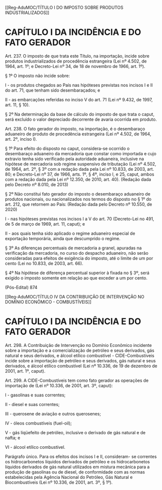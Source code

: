 [[Reg-AduMOC/TÍTULO I DO IMPOSTO SOBRE PRODUTOS INDUSTRIALIZADOS]]

# CAPÍTULO I DA INCIDÊNCIA E DO FATO GERADOR

Art. 237. O imposto de que trata este Título, na importação,
incide sobre produtos industrializados de procedência
estrangeira (Lei nº 4.502, de 1964, art. 1º; e Decreto-Lei nº
34, de 18 de novembro de 1966, art. 1º).

§ 1º O imposto não incide sobre:

I - os produtos chegados ao País nas hipóteses previstas nos
incisos I e II do art. 71, que tenham sido desembaraçados; e

II - as embarcações referidas no inciso V do art. 71 (Lei nº
9.432, de 1997, art. 11, § 10).

§ 2º Na determinação da base de cálculo do imposto de que
trata o caput, será excluído o valor depreciado decorrente de
avaria ocorrida em produto.

Art. 238. O fato gerador do imposto, na importação, é o
desembaraço aduaneiro de produto de procedência
estrangeira (Lei nº 4.502, de 1964, art. 2º, inciso I).

§ 1º Para efeito do disposto no caput, considera-se ocorrido
o desembaraço aduaneiro da mercadoria que constar como
importada e cujo extravio tenha sido verificado pela
autoridade aduaneira, inclusive na hipótese de mercadoria
sob regime suspensivo de tributação (Lei nº 4.502, de 1964,
art. 2º, § 3º com a redação dada pela Lei nº 10.833, de 2003,
art. 80; e Decreto-Lei nº 37, de 1966, arts. 1º, § 4º, inciso I, e
25, caput, ambos com a redação dada pela Lei nº 12.350, de
2010, art. 40). (Redação dada pelo Decreto nº 8.010, de
2013)

§ 2º Não constitui fato gerador do imposto o desembaraço
aduaneiro de produtos nacionais, ou nacionalizados nos
termos do disposto no § 1º do art. 212, que retornem ao
País: (Redação dada pelo Decreto nº 10.550, de 2020)

I - nas hipóteses previstas nos incisos I a V do art. 70
(Decreto-Lei no 491, de 5 de março de 1969, art. 11, caput);
e

II - aos quais tenha sido aplicado o regime aduaneiro especial
de exportação temporária, ainda que descumprido o regime.

§ 3º As diferenças percentuais de mercadoria a granel,
apuradas na verificação da mercadoria, no curso do
despacho aduaneiro, não serão consideradas para efeitos de
exigência do imposto, até o limite de um por cento (Lei no
10.833, de 2003, art. 66).

§ 4º Na hipótese de diferença percentual superior à fixada
no § 3º, será exigido o imposto somente em relação ao que
exceder a um por cento.

(Pós-Edital)    874[[Reg-AduMOC/TÍTULO IV DA CONTRIBUIÇÃO DE INTERVENÇÃO NO DOMÍNIO ECONÔMICO - COMBUSTÍVEIS]]

# CAPÍTULO I DA INCIDÊNCIA E DO FATO GERADOR

Art. 298. A Contribuição de Intervenção no Domínio
Econômico incidente sobre a importação e a comercialização
de petróleo e seus derivados, gás natural e seus derivados, e
álcool etílico combustível - CIDE-Combustíveis incide sobre a
importação de petróleo e seus derivados, gás natural e seus
derivados, e álcool etílico combustível (Lei nº 10.336, de 19
de dezembro de 2001, art. 1º, caput).

Art. 299. A CIDE-Combustíveis tem como fato gerador as
operações de importação de (Lei nº 10.336, de 2001, art. 3º,
caput):

I - gasolinas e suas correntes;

II - diesel e suas correntes;

III - querosene de aviação e outros querosenes;

IV - óleos combustíveis (fuel-oil);

V - gás liqüefeito de petróleo, inclusive o derivado de gás
natural e de nafta; e

VI - álcool etílico combustível.

Parágrafo único. Para os efeitos dos incisos I e II, consideram-
se correntes os hidrocarbonetos líquidos derivados de
petróleo e os hidrocarbonetos líquidos derivados de gás
natural utilizados em mistura mecânica para a produção de
gasolinas ou de diesel, de conformidade com as normas
estabelecidas pela Agência Nacional do Petróleo, Gás
Natural e Biocombustíveis (Lei nº 10.336, de 2001, art. 3º, §
1º).